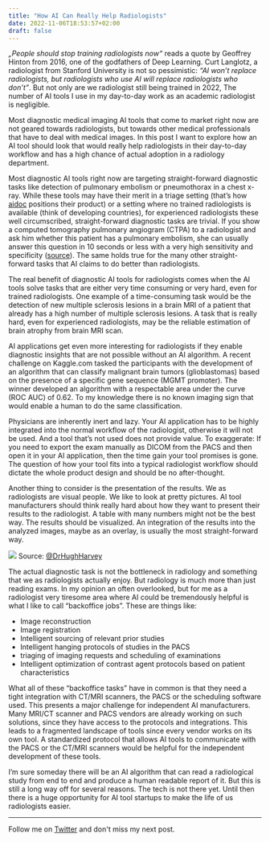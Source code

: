 ```yaml
---
title: "How AI Can Really Help Radiologists"
date: 2022-11-06T18:53:57+02:00
draft: false
---
```


*„People should stop training radiologists now“* reads a quote by Geoffrey Hinton from 2016, one of the godfathers of Deep Learning.  Curt Langlotz, a radiologist from Stanford University is not so pessimistic: *“AI won’t replace radiologists, but radiologists who use AI will replace radiologists who don’t”*. But not only are we radiologist still being trained in 2022, The number of AI tools I use in my day-to-day work as an academic radiologist is negligible. 

Most diagnostic medical imaging AI tools that come to market right now are not geared towards radiologists, but towards other medical professionals that have to deal with medical images. In this post I want to explore how an AI tool should look that would really help radiologists in their day-to-day workflow and has a high chance of actual adoption in a radiology department.

Most diagnostic AI tools right now are targeting straight-forward diagnostic tasks like detection of pulmonary embolism or pneumothorax in a chest x-ray. While these tools may have their merit in a triage setting (that’s how [aidoc](https://www.aidoc.com/) positions their product) or a setting where no trained radiologists is available (think of developing countries), for experienced radiologists these well circumscribed, straight-forward diagnostic tasks are trivial. If you show a computed tomography pulmonary angiogram (CTPA) to a radiologist and ask him whether this patient has a pulmonary embolism, she can usually answer this question in 10 seconds or less with a very high sensitivity and specificity ([source](https://pubmed.ncbi.nlm.nih.gov/16738268/)). The same holds true for the many other straight-forward tasks that AI claims to do better than radiologists. 

The real benefit of diagnostic AI tools for radiologists comes when the AI tools solve tasks that are either very time consuming or very hard, even for trained radiologists. One example of a time-consuming task would be the detection of new multiple sclerosis lesions in a brain MRI of a patient that already has a high number of multiple sclerosis lesions. A task that is really hard, even for experienced radiologists, may be the reliable estimation of brain atrophy from brain MRI scan. 

AI applications get even more interesting for radiologists if they enable diagnostic insights that are not possible without an AI algorithm. A recent challenge on Kaggle.com tasked the participants with the development of an algorithm that can classify malignant brain tumors (glioblastomas) based on the presence of a specific gene sequence (MGMT promoter). The winner developed an algorithm with a respectable area under the curve (ROC AUC) of 0.62. To my knowledge there is no known imaging sign that would enable a human to do the same classification. 

Physicians are inherently inert and lazy. Your AI application has to be highly integrated into the normal workflow of the radiologist, otherwise it will not be used. And a tool that’s not used does not provide value. To exaggerate: If you need to export the exam manually as DICOM from the PACS and then open it in your AI application, then the time gain your tool promises is gone. The question of how your tool fits into a typical radiologist workflow should dictate the whole product design and should be no after-thought. 

Another thing to consider is the presentation of the results. We as radiologists are visual people. We like to look at pretty pictures. AI tool manufacturers should think really hard about how they want to present their results to the radiologist. A table with many numbers might not be the best way. The results should be visualized. An integration of the results into the analyzed images, maybe as an overlay, is usually the most straight-forward way.

![](https://miro.medium.com/max/1400/1*y-uycKblYfNfafDr_vGbKA.png)
Source: [@DrHughHarvey](https://twitter.com/DrHughHarvey)

The actual diagnostic task is not the bottleneck in radiology and something that we as radiologists actually enjoy. But radiology is much more than just reading exams. In my opinion an often overlooked, but for me as a radiologist very tiresome area where AI could be tremendously helpful is what I like to call “backoffice jobs”. These are things like: 

* Image reconstruction
* Image registration
* Intelligent sourcing of relevant prior studies
* Intelligent hanging protocols of studies in the PACS
* triaging of imaging requests and scheduling of examinations
* Intelligent optimization of contrast agent protocols based on patient characteristics 

What all of these “backoffice tasks” have in common is that they need a tight integration with CT/MRI scanners, the PACS or the scheduling software used. This presents a major challenge for independent AI manufacturers. Many MRI/CT scanner and PACS vendors are already working on such solutions, since they have access to the protocols and integrations. This leads to a fragmented landscape of tools since every vendor works on its own tool. A standardized protocol that allows AI tools to communicate with the PACS or the CT/MRI scanners would be helpful for the independent development of these tools.

I’m sure someday there will be an AI algorithm that can read a radiological study from end to end and produce a human readable report of it. But this is still a long way off for several reasons. The tech is not there yet. Until then there is a huge opportunity for AI tool startups to make the life of us radiologists easier. 

---

Follow me on [Twitter](https://twitter.com/rasmus1610) and don't miss my next post.

